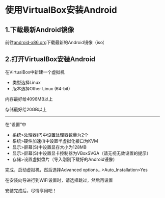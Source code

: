 # 使用VirtualBox安装Android

## 1.下载最新Android镜像

前往[android-x86.org](https://www.android-x86.org/)下载最新的Android镜像（iso）

## 2.打开VirtualBox安装Android

在VirtualBox中新建一个虚拟机

* 类型选择Linux
* 版本选择Other Linux (64-bit)

内存最好给4096MB以上

存储最好给20GB以上

---

在“设置”中

* 系统>处理器(P)中设置处理器数量为2个
* 系统>硬件加速(l)中设置半虚拟化接口为KVM
* 显示>屏幕(S)中设置显存大小为128MB
* 显示>屏幕(S)中设置显卡控制器为VBoxSVGA（请无视无效设置的提示）
* 存储>设置虚拟盘片（导入刚刚下载好的Android镜像）

完成，启动虚拟机，然后选择Advanced options...>Auto_Installation>Yes

在安装向导进行到WiFi设置时，请选择跳过，然后再设置

安装完成后，尽情享用吧！